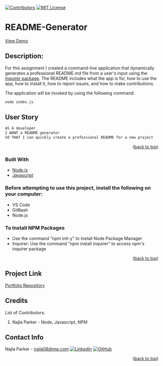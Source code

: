 [![Contributors][contributors-shield]][contributors-url]
[![MIT License][license-shield]][license-url]

# README-Generator
<div>
   <p>
    <a href="https://drive.google.com/file/d/19HokreCHoJxbpDbAeG4hHxF5Gci0cSHm/view">View Demo</a>
  </p>
</div>

## Description:
For this assignment I created a command-line application that dynamically generates a professional README.md file from a user's input using the [Inquirer package](https://www.npmjs.com/package/inquirer). The README includes what the app is for, how to use the app, how to install it, how to report issues, and how to make contributions.

The application will be invoked by using the following command:

```bash
node index.js
```

## User Story
```md
AS A developer
I WANT a README generator
SO THAT I can quickly create a professional README for a new project
```

<p align="right">(<a href="#top">back to top</a>)</p>

### Built With

- [Node.js](https://nodejs.org/en/)
- [Javascript](https://www.javascript.com)

### Before attempting to use this project, install the following on your computer:
* VS Code
* GitBash
* Node.js

### To Install NPM Packages
* Use the command "npm init-y" to install Node Package Manager
* Inquirer: Use the command "npm install inquirer" to access npm's inquirer package

<p align="right">(<a href="#top">back to top</a>)</p>

## Project Link

[Portfolio Repository](https://github.com/nparker80/readme-generator)

## Credits

List of Contributors:

1. Najla Parker - Node, Javascript, NPM

## Contact Info

Najla Parker - najla08@me.com [![LinkedIn][linkedin-shield]][linkedin-url-naj] [![GitHub][github-shield]][github-url-naj]

<p align="right">(<a href="#top">back to top</a>)</p>

<!-- MARKDOWN LINKS & IMAGES -->
<!-- https://www.markdownguide.org/basic-syntax/#reference-style-links -->

[contributors-shield]: https://img.shields.io/github/contributors/nparker80/readme-generator.svg?style=for-the-badge
[contributors-url]: https://github.com/nparker80/readme-generator/graphs/contributors
[license-shield]: https://img.shields.io/github/license/nparker80/readme-generator.svg?style=for-the-badge
[license-url]: https://github.com/nparker80/readme-generator/blob/main/LICENSE
[linkedin-shield]: https://img.shields.io/badge/-LinkedIn-black.svg?style=for-the-badge&logo=linkedin&colorB=555
[linkedin-url-naj]: https://www.linkedin.com/in/najlaparker/
[github-shield]: https://img.shields.io/badge/-Github-blueviolet.svg?style=for-the-badge&logo=Github&colorB=555
[github-url-naj]: https://github.com/nparker80
